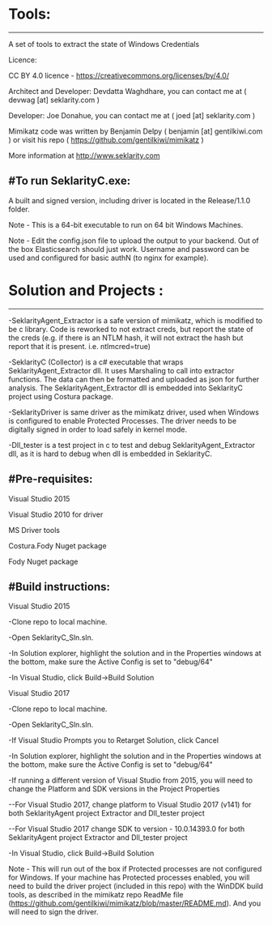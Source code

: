 # Tools:
--------

A set of tools to extract the state of Windows Credentials

Licence:

CC BY 4.0 licence - https://creativecommons.org/licenses/by/4.0/

Architect and Developer: Devdatta Waghdhare, you can contact me at ( devwag [at] seklarity.com )

Developer: Joe Donahue, you can contact me at ( joed [at] seklarity.com )

Mimikatz code was written by Benjamin Delpy ( benjamin [at] gentilkiwi.com ) or visit his repo ( https://github.com/gentilkiwi/mimikatz )

More information at http://www.seklarity.com

#To run SeklarityC.exe:
------------------------

A built and signed version, including driver is located in the Release/1.1.0 folder.

Note - This is a 64-bit executable to run on 64 bit Windows Machines.

Note - Edit the config.json file to upload the output to your backend.  Out of the box Elasticsearch should just work.  Username and password can be used and configured for basic authN (to nginx for example).


# Solution and Projects :
-------------------------

-SeklarityAgent_Extractor is a safe version of mimikatz, which is modified to be c library. Code is reworked to not extract creds, but report the state of the creds
 (e.g. if there is an NTLM hash, it will not extract the hash but  report that it is present. i.e. ntlmcred=true)

-SeklarityC (Collector) is a c# executable that wraps SeklarityAgent_Extractor dll. It uses Marshaling to call into extractor functions. 
 The data can then be formatted and uploaded as json for further analysis. 
 The SeklarityAgent_Extractor dll is embedded into SeklarityC project using Costura package.

-SeklarityDriver is same driver as the mimikatz driver, used when Windows is configured to enable Protected Processes. The driver needs to be digitally signed in order to load safely in kernel mode.

-Dll_tester is a test project in c to test and debug SeklarityAgent_Extractor dll, as it is hard to debug when dll is embedded in SeklarityC.


#Pre-requisites:
-----------------

Visual Studio 2015

Visual Studio 2010 for driver 

MS Driver tools

Costura.Fody Nuget package

Fody Nuget package

#Build instructions:
-----------------
Visual Studio 2015

-Clone repo to local machine.

-Open SeklarityC_Sln.sln.

-In Solution explorer, highlight the solution and in the Properties windows at the bottom, make sure the Active Config is set to "debug/64"

-In Visual Studio, click Build->Build Solution

Visual Studio 2017

-Clone repo to local machine.

-Open SeklarityC_Sln.sln.

-If Visual Studio Prompts you to Retarget Solution, click Cancel

-In Solution explorer, highlight the solution and in the Properties windows at the bottom, make sure the Active Config is set to "debug/64"

-If running a different version of Visual Studio from 2015, you will need to change the Platform and SDK versions in the Project Properties

--For Visual Studio 2017, change platform to Visual Studio 2017 (v141) for both SeklarityAgent project Extractor and Dll_tester project

--For Visual Studio 2017 change SDK to version - 10.0.14393.0 for both SeklarityAgent project Extractor and Dll_tester project

-In Visual Studio, click Build->Build Solution

Note - This will run out of the box if Protected processes are not configured for Windows.  If your machine has Protected processes enabled, you will need to build the driver project (included in this repo) with the WinDDK build tools, as described in the mimikatz repo ReadMe file (https://github.com/gentilkiwi/mimikatz/blob/master/README.md).  And you will need to sign the driver.





